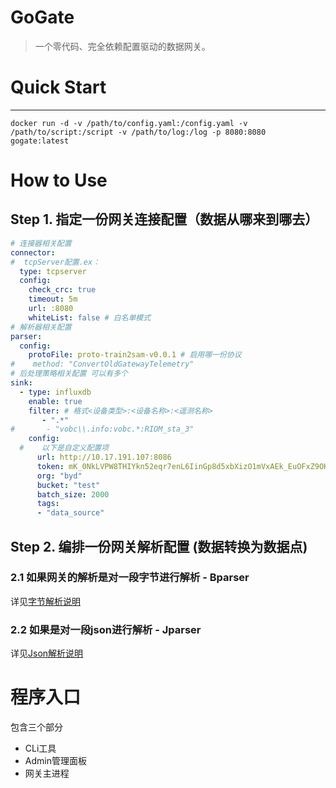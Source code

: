 # GoGate

> 一个零代码、完全依赖配置驱动的数据网关。


# Quick Start

---
```shell
docker run -d -v /path/to/config.yaml:/config.yaml -v /path/to/script:/script -v /path/to/log:/log -p 8080:8080 gogate:latest
```

# How to Use


## Step 1. 指定一份网关连接配置（数据从哪来到哪去）

```yaml
# 连接器相关配置
connector:
#  tcpServer配置.ex：
  type: tcpserver
  config:
    check_crc: true
    timeout: 5m
    url: :8080
    whiteList: false # 白名单模式
# 解析器相关配置
parser:
  config:
    protoFile: proto-train2sam-v0.0.1 # 启用哪一份协议
#    method: "ConvertOldGatewayTelemetry"
# 后处理策略相关配置 可以有多个
sink:
  - type: influxdb
    enable: true
    filter: # 格式<设备类型>:<设备名称>:<遥测名称>
       - ".*"
#       - "vobc\\.info:vobc.*:RIOM_sta_3"
    config:
  #    以下是自定义配置项
      url: http://10.17.191.107:8086
      token: mK_0NkLVPW8THIYkn52eqr7enL6IinGp8d5xbXizO1mVxAEk_EuOFxZ9OKWYcwVgi2XmogD6iPcO9KQ8ToVvtQ==
      org: "byd"
      bucket: "test"
      batch_size: 2000
      tags:
      - "data_source"

```


## Step 2. 编排一份网关解析配置 (数据转换为数据点)

### 2.1 如果网关的解析是对一段字节进行解析 - Bparser


详见[字节解析说明](./BParser.md)

### 2.2 如果是对一段json进行解析 - Jparser

详见[Json解析说明](./examples/README.md)




# 程序入口


包含三个部分
- CLi工具
- Admin管理面板
- 网关主进程
